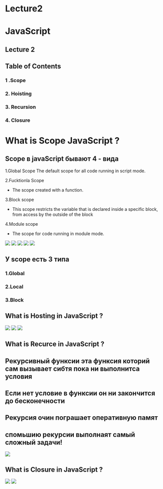 # Lecture2
# JavaScript
## Lecture 2

## Table of Contents
### 1 .Scope
### 2. Hoisting
### 3. Recursion
### 4. Closure

# What is Scope JavaScript ?
## Scope в javaScript бывают 4 - вида
1.Global Scope
The default scope for all code running in script mode.

2.Fucktionla Scope
* The scope created with a function.

3.Block scope

* This scope restricts the variable that is declared 
inside a specific block, from access by the outside of the block

4.Module scope

* The scope for code running in module mode.

![](https://i.pinimg.com/originals/cf/5c/8f/cf5c8fc16b958c778b184a73e649d39c.jpg)
![](https://miro.medium.com/max/1400/1*KxHwVbB0zhnSVrhrWtT-gg.jpeg)
![](https://miro.medium.com/max/1400/1*tfFULzUzpqS8eboc9cS84w.png)
![](https://devcript.com/wp-content/uploads/2020/12/const-and-let-chart.png)
![](https://i.ytimg.com/vi/DjmmYR_TT_s/maxresdefault.jpg?sqp=-oaymwEmCIAKENAF8quKqQMa8AEB-AHUBoAC4AOKAgwIABABGE8gYShlMA8=&rs=AOn4CLDQCNCgxxx9w1zPf0N0S0rqLFg7Hg)
## У scope есть 3 типа
### 1.Global
### 2.Local
### 3.Block
## What is Hosting in JavaScript ? 
![](https://user-images.githubusercontent.com/18183560/69510373-a072b280-0ef1-11ea-9d1d-6272f4078e9e.png)
![](https://chiendt.files.wordpress.com/2017/05/screenshot-at-may-16-14-57-31.png)
![](https://webformyself.com/wp-content/uploads/2019/151/3.webp)
## What is Recurce in JavaScript ?
## Рекурсивный функсии эта функсия которий сам вызывает сибтя пока ни выполнитса условия
## Если нет условие в функсии он ни закончится до бесконечности
## Рекурсия очин пограшает оперативную памят
## спомьшию рекурсии выполнаят самый сложный задачи!
![](https://2.bp.blogspot.com/-BLO5SjgUrKg/VKcRzr76xSI/AAAAAAAAYCw/N3r1bG88ClY/s1600/Slide3.PNG)
## What is Closure in JavaScript ?
![](https://miro.medium.com/max/1200/1*_KOSF7sEL6WpMKeWYOxkYQ.jpeg)
![](https://miro.medium.com/max/1400/1*X1Gymek5anUt-bKcBKaS5Q.png)

